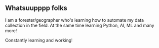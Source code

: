 ## Whatsuupppp folks 

I am a forester/geographer who's learning how to automate my data collection in the field. At the same time learning Python, AI, ML and many more! 

Constantly learning and working! 



